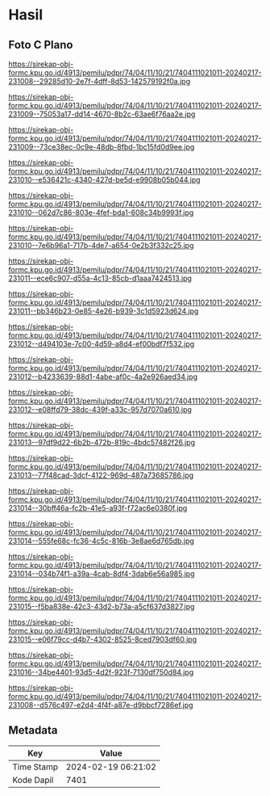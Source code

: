 # Hasil

## Foto C Plano

https://sirekap-obj-formc.kpu.go.id/4913/pemilu/pdpr/74/04/11/10/21/7404111021011-20240217-231008--29285d10-2e7f-4dff-8d53-142579192f0a.jpg

https://sirekap-obj-formc.kpu.go.id/4913/pemilu/pdpr/74/04/11/10/21/7404111021011-20240217-231009--75053a17-dd14-4670-8b2c-63ae6f76aa2e.jpg

https://sirekap-obj-formc.kpu.go.id/4913/pemilu/pdpr/74/04/11/10/21/7404111021011-20240217-231009--73ce38ec-0c9e-48db-8fbd-1bc15fd0d9ee.jpg

https://sirekap-obj-formc.kpu.go.id/4913/pemilu/pdpr/74/04/11/10/21/7404111021011-20240217-231010--e536421c-4340-427d-be5d-e9908b05b044.jpg

https://sirekap-obj-formc.kpu.go.id/4913/pemilu/pdpr/74/04/11/10/21/7404111021011-20240217-231010--062d7c86-803e-4fef-bda1-608c34b9993f.jpg

https://sirekap-obj-formc.kpu.go.id/4913/pemilu/pdpr/74/04/11/10/21/7404111021011-20240217-231010--7e6b96a1-717b-4de7-a654-0e2b3f332c25.jpg

https://sirekap-obj-formc.kpu.go.id/4913/pemilu/pdpr/74/04/11/10/21/7404111021011-20240217-231011--ece6c907-d55a-4c13-85cb-d1aaa7424513.jpg

https://sirekap-obj-formc.kpu.go.id/4913/pemilu/pdpr/74/04/11/10/21/7404111021011-20240217-231011--bb346b23-0e85-4e26-b939-3c1d5923d624.jpg

https://sirekap-obj-formc.kpu.go.id/4913/pemilu/pdpr/74/04/11/10/21/7404111021011-20240217-231012--d494103e-7c00-4d59-a8d4-ef00bdf7f532.jpg

https://sirekap-obj-formc.kpu.go.id/4913/pemilu/pdpr/74/04/11/10/21/7404111021011-20240217-231012--b4233639-88d1-4abe-af0c-4a2e926aed34.jpg

https://sirekap-obj-formc.kpu.go.id/4913/pemilu/pdpr/74/04/11/10/21/7404111021011-20240217-231012--e08ffd79-38dc-439f-a33c-957d7070a610.jpg

https://sirekap-obj-formc.kpu.go.id/4913/pemilu/pdpr/74/04/11/10/21/7404111021011-20240217-231013--97df9d22-6b2b-472b-819c-4bdc57482f26.jpg

https://sirekap-obj-formc.kpu.go.id/4913/pemilu/pdpr/74/04/11/10/21/7404111021011-20240217-231013--77f48cad-3dcf-4122-969d-487a73685786.jpg

https://sirekap-obj-formc.kpu.go.id/4913/pemilu/pdpr/74/04/11/10/21/7404111021011-20240217-231014--30bff46a-fc2b-41e5-a93f-f72ac6e0380f.jpg

https://sirekap-obj-formc.kpu.go.id/4913/pemilu/pdpr/74/04/11/10/21/7404111021011-20240217-231014--555fe68c-fc36-4c5c-816b-3e8ae6d765db.jpg

https://sirekap-obj-formc.kpu.go.id/4913/pemilu/pdpr/74/04/11/10/21/7404111021011-20240217-231014--034b74f1-a39a-4cab-8df4-3dab6e56a985.jpg

https://sirekap-obj-formc.kpu.go.id/4913/pemilu/pdpr/74/04/11/10/21/7404111021011-20240217-231015--f5ba838e-42c3-43d2-b73a-a5cf637d3827.jpg

https://sirekap-obj-formc.kpu.go.id/4913/pemilu/pdpr/74/04/11/10/21/7404111021011-20240217-231015--e06f79cc-d4b7-4302-8525-8ced7903df60.jpg

https://sirekap-obj-formc.kpu.go.id/4913/pemilu/pdpr/74/04/11/10/21/7404111021011-20240217-231016--34be4401-93d5-4d2f-923f-7130df750d84.jpg

https://sirekap-obj-formc.kpu.go.id/4913/pemilu/pdpr/74/04/11/10/21/7404111021011-20240217-231008--d576c497-e2d4-4f4f-a87e-d9bbcf7286ef.jpg


## Metadata

| Key        | Value               |
| ---------- | ------------------- |
| Time Stamp | 2024-02-19 06:21:02 |
| Kode Dapil | 7401                |



